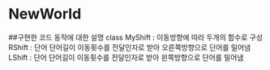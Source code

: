 # NewWorld

##구현한 코드 동작에 대한 설명
class MyShift : 이동방향에 따라 두개의 함수로 구성
RShift : 단어 단어길이 이동횟수를 전달인자로 받아 오른쪽방향으로 단어를 밀어냄
LShift : 단어 단어길이 이동횟수를 전달인자로 받아 왼쪽방향으로 단어를 밀어냄
